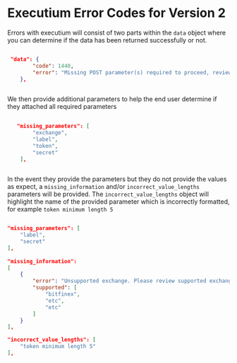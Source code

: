 # Executium Error Codes for Version 2
Errors with executium will consist of two parts within the `data` object where you can determine if the data has been returned successfully or not.

```json

 "data": {
        "code": 1440,
        "error": "Missing POST parameter(s) required to proceed, review 'missing_parameters' for more information. "
    },
    
```

We then provide additional parameters to help the end user determine if they attached all required parameters

```json
   
   "missing_parameters": [
        "exchange",
        "label",
        "token",
        "secret"
    ],
    
```

In the event they provide the parameters but they do not provide the values as expect, a `missing_information` and/or `incorrect_value_lengths` parameters will be provided. The `incorrect_value_lengths` object will highlight the name of the provided parameter which is incorrectly formatted, for example `token minimum length 5`

```json

"missing_parameters": [
    "label",
    "secret"
],
    
"missing_information": 
[
    {
        "error": "Unsupported exchange. Please review supported exchange list",
        "supported": [
            "bitfinex",
            "etc",
            "etc"
        ]
    }
],

"incorrect_value_lengths": [
    "token minimum length 5"
],

```


    
